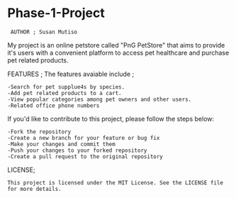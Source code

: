 # Phase-1-Project

     AUTHOR ; Susan Mutiso

My project is an online petstore called "PnG PetStore" that aims to provide it's users with a convenient platform to access pet healthcare and purchase pet related products.

FEATURES ;
The features avaiable include ;

    -Search for pet supplue4s by species.
    -Add pet related products to a cart.
    -View popular categories among pet owners and other users.
    -Related office phone numbers


If you'd like to contribute to this project, please follow the steps below:
    
    -Fork the repository
    -Create a new branch for your feature or bug fix
    -Make your changes and commit them
    -Push your changes to your forked repository
    -Create a pull request to the original repository
    
    
 LICENSE;
    
    This project is licensed under the MIT License. See the LICENSE file for more details.
    

